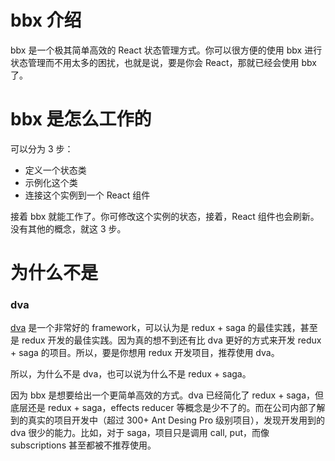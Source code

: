 # bbx 介绍

bbx 是一个极其简单高效的 React 状态管理方式。你可以很方便的使用 bbx 进行状态管理而不用太多的困扰，也就是说，要是你会 React，那就已经会使用 bbx 了。

# bbx 是怎么工作的

可以分为 3 步：

- 定义一个状态类
- 示例化这个类
- 连接这个实例到一个 React 组件

接着 bbx 就能工作了。你可修改这个实例的状态，接着，React 组件也会刷新。没有其他的概念，就这 3 步。


# 为什么不是

### dva

[dva](https://dvajs.com/) 是一个非常好的 framework，可以认为是 redux + saga 的最佳实践，甚至是 redux 开发的最佳实践。因为真的想不到还有比 dva 更好的方式来开发 redux + saga 的项目。所以，要是你想用 redux 开发项目，推荐使用 dva。

所以，为什么不是 dva，也可以说为什么不是 redux + saga。

因为 bbx 是想要给出一个更简单高效的方式。dva 已经简化了 redux + saga，但底层还是 redux + saga，effects reducer 等概念是少不了的。而在公司内部了解到的真实的项目开发中（超过 300+ Ant Desing Pro 级别项目），发现开发用到的 dva 很少的能力。比如，对于 saga，项目只是调用 call, put，而像 subscriptions 甚至都被不推荐使用。